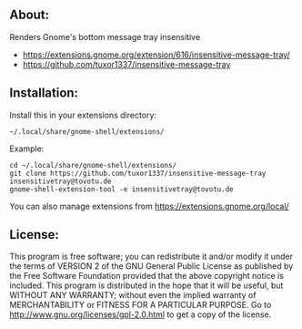 About:
------

Renders Gnome's bottom message tray insensitive
* https://extensions.gnome.org/extension/616/insensitive-message-tray/
* https://github.com/tuxor1337/insensitive-message-tray

Installation:
-------------

Install this in your extensions directory:

    ~/.local/share/gnome-shell/extensions/
    
Example:

    cd ~/.local/share/gnome-shell/extensions/
    git clone https://github.com/tuxor1337/insensitive-message-tray insensitivetray@tovotu.de
    gnome-shell-extension-tool -e insensitivetray@tovotu.de
    
You can also manage extensions from https://extensions.gnome.org/local/

License:
--------

This program is free software; you can redistribute it and/or
modify it under the terms of VERSION 2 of the GNU General Public
License as published by the Free Software Foundation provided
that the above copyright notice is included.
This program is distributed in the hope that it will be useful,
but WITHOUT ANY WARRANTY; without even the implied warranty of
MERCHANTABILITY or FITNESS FOR A PARTICULAR PURPOSE.
Go to http://www.gnu.org/licenses/gpl-2.0.html to get a copy
of the license.
